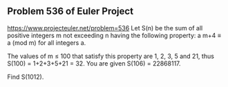 ## Problem 536 of Euler Project 
https://www.projecteuler.net/problem=536
Let S(n) be the sum of all positive integers m not exceeding n having the following property:
a m+4 ≡ a (mod m) for all integers a.


The values of m ≤ 100 that satisfy this property are 1, 2, 3, 5 and 21, thus S(100) = 1+2+3+5+21 = 32.
You are given S(106) = 22868117.


Find S(1012).